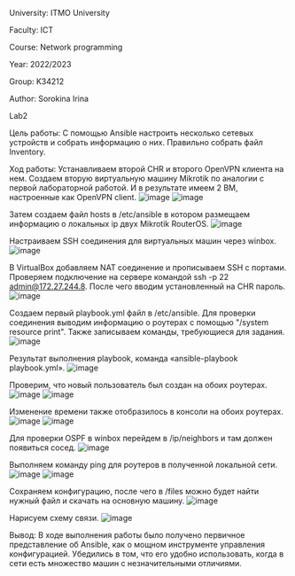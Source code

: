 University: ITMO University

Faculty: ICT

Course: Network programming

Year: 2022/2023 

Group: K34212 

Author: Sorokina Irina

Lab2 

Цель работы:
С помощью Ansible настроить несколько сетевых устройств и собрать информацию о них. Правильно собрать файл Inventory.

Ход работы:
Устанавливаем второй CHR и второго OpenVPN клиента на нем. Создаем вторую виртуальную машину Mikrotik по аналогии с первой лабораторной работой. И в результате имеем 2 ВМ, настроенные как OpenVPN client.
![image](https://user-images.githubusercontent.com/58992611/204485425-309e1246-fca5-40d2-8dde-6a9ba168f104.png)
![image](https://user-images.githubusercontent.com/58992611/204485486-c06e990e-9f4c-43a4-b553-fa07b72a9334.png)

Затем создаем файл hosts в /etc/ansible в котором размещаем информацию о локальных ip двух Mikrotik RouterOS.
![image](https://user-images.githubusercontent.com/58992611/204485525-d8ff1ad4-c1d2-4294-9406-c371e68f5a6d.png)

Настраиваем SSH соединения для виртуальных машин через winbox.
![image](https://user-images.githubusercontent.com/58992611/204485570-0468b0bf-00cc-4b2d-a745-91cfa7ec27bc.png)

В VirtualBox добавляем NAT соединение и прописываем SSH с портами. Проверяем подключение на сервере командой ssh -p 22 admin@172.27.244.8. После чего вводим установленный на CHR пароль.
![image](https://user-images.githubusercontent.com/58992611/204485666-8f695ba6-c7bc-4b7e-a8e9-53d85538a2f8.png)

 

Создаем первый playbook.yml файл в /etc/ansible. 
Для проверки соединения выводим информацию о роутерах с помощью "/system resource print". 
Также записываем команды, требующиеся для задания.
![image](https://user-images.githubusercontent.com/58992611/204485788-b8c97674-ff74-46bb-b194-9b048beb6c18.png)

Результат выполнения playbook, команда «ansible-playbook playbook.yml».
![image](https://user-images.githubusercontent.com/58992611/204485847-39c1c8d2-7a4d-4451-89be-e66fe73d8412.png)
 

Проверим, что новый пользователь был создан на обоих роутерах.
![image](https://user-images.githubusercontent.com/58992611/204485932-da1538d0-cea4-452a-b172-1e1e1736da8b.png)
![image](https://user-images.githubusercontent.com/58992611/204485964-0ff77e87-712b-4c14-bdab-0bae29e7ecd7.png)
 
 
Изменение времени также отобразилось в консоли на обоих роутерах.
![image](https://user-images.githubusercontent.com/58992611/204486025-b9e27ba0-9354-4d31-992d-dd8b42d3f11b.png)
![image](https://user-images.githubusercontent.com/58992611/204486049-f33ba9a1-7e9c-42dc-be14-c24880ae9d53.png)
 
 
Для проверки OSPF в winbox перейдем в /ip/neighbors и там должен появиться сосед.
![image](https://user-images.githubusercontent.com/58992611/204486100-d6730181-f7cd-4629-bd41-fb998a13e083.png)
 
Выполняем команду ping для роутеров в полученной локальной сети.
![image](https://user-images.githubusercontent.com/58992611/204486130-ab6dc08a-f737-435a-bcd9-051bebffa5ee.png)
![image](https://user-images.githubusercontent.com/58992611/204486153-61c85a61-cc06-4784-a57e-c6187518d5e7.png)
 
  
Сохраняем конфигурацию, после чего в /files можно будет найти нужный файл и скачать на основную машину.
![image](https://user-images.githubusercontent.com/58992611/204486202-891517fa-b1fd-4d25-aec7-391d452fdd0f.png)
 
Нарисуем схему связи.
![image](https://user-images.githubusercontent.com/58992611/204486261-76123c02-fbc9-4009-b7b5-9a7f4b94541f.png)

Вывод:
В ходе выполнения работы было получено первичное представление об Ansible, как о мощном инструменте управления конфигурацией. Убедились в том, что его удобно использовать, когда в сети есть множество машин с незначительными отличиями.
